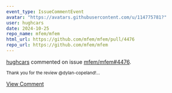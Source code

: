 ```yaml
---
event_type: IssueCommentEvent
avatar: "https://avatars.githubusercontent.com/u/114775781?"
user: hughcars
date: 2024-10-25
repo_name: mfem/mfem
html_url: https://github.com/mfem/mfem/pull/4476
repo_url: https://github.com/mfem/mfem
---
```


<a href='https://github.com/hughcars' target='_blank'>hughcars</a> commented on issue <a href='https://github.com/mfem/mfem/pull/4476' target='_blank'>mfem/mfem#4476</a>.

<small>Thank you for the review @dylan-copeland!...</small>

<a href='https://github.com/mfem/mfem/pull/4476' target='_blank'>View Comment</a>